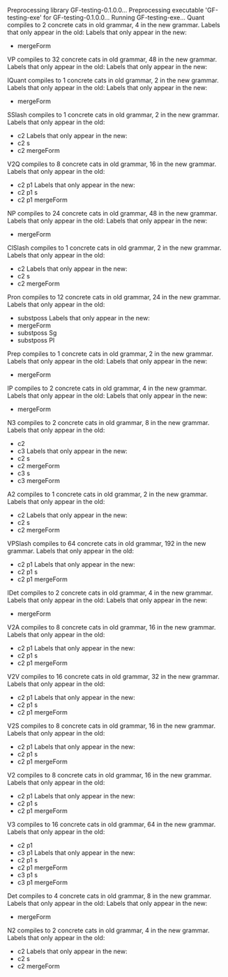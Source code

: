 Preprocessing library GF-testing-0.1.0.0...
Preprocessing executable 'GF-testing-exe' for GF-testing-0.1.0.0...
Running GF-testing-exe...
Quant compiles to 2 concrete cats in old grammar, 4 in the new grammar.
Labels that only appear in the old:
Labels that only appear in the new:
* mergeForm

VP compiles to 32 concrete cats in old grammar, 48 in the new grammar.
Labels that only appear in the old:
Labels that only appear in the new:

IQuant compiles to 1 concrete cats in old grammar, 2 in the new grammar.
Labels that only appear in the old:
Labels that only appear in the new:
* mergeForm

SSlash compiles to 1 concrete cats in old grammar, 2 in the new grammar.
Labels that only appear in the old:
* c2
Labels that only appear in the new:
* c2 s
* c2 mergeForm

V2Q compiles to 8 concrete cats in old grammar, 16 in the new grammar.
Labels that only appear in the old:
* c2 p1
Labels that only appear in the new:
* c2 p1 s
* c2 p1 mergeForm

NP compiles to 24 concrete cats in old grammar, 48 in the new grammar.
Labels that only appear in the old:
Labels that only appear in the new:
* mergeForm

ClSlash compiles to 1 concrete cats in old grammar, 2 in the new grammar.
Labels that only appear in the old:
* c2
Labels that only appear in the new:
* c2 s
* c2 mergeForm

Pron compiles to 12 concrete cats in old grammar, 24 in the new grammar.
Labels that only appear in the old:
* substposs
Labels that only appear in the new:
* mergeForm
* substposs Sg
* substposs Pl

Prep compiles to 1 concrete cats in old grammar, 2 in the new grammar.
Labels that only appear in the old:
Labels that only appear in the new:
* mergeForm

IP compiles to 2 concrete cats in old grammar, 4 in the new grammar.
Labels that only appear in the old:
Labels that only appear in the new:
* mergeForm

N3 compiles to 2 concrete cats in old grammar, 8 in the new grammar.
Labels that only appear in the old:
* c2
* c3
Labels that only appear in the new:
* c2 s
* c2 mergeForm
* c3 s
* c3 mergeForm

A2 compiles to 1 concrete cats in old grammar, 2 in the new grammar.
Labels that only appear in the old:
* c2
Labels that only appear in the new:
* c2 s
* c2 mergeForm

VPSlash compiles to 64 concrete cats in old grammar, 192 in the new grammar.
Labels that only appear in the old:
* c2 p1
Labels that only appear in the new:
* c2 p1 s
* c2 p1 mergeForm

IDet compiles to 2 concrete cats in old grammar, 4 in the new grammar.
Labels that only appear in the old:
Labels that only appear in the new:
* mergeForm

V2A compiles to 8 concrete cats in old grammar, 16 in the new grammar.
Labels that only appear in the old:
* c2 p1
Labels that only appear in the new:
* c2 p1 s
* c2 p1 mergeForm

V2V compiles to 16 concrete cats in old grammar, 32 in the new grammar.
Labels that only appear in the old:
* c2 p1
Labels that only appear in the new:
* c2 p1 s
* c2 p1 mergeForm

V2S compiles to 8 concrete cats in old grammar, 16 in the new grammar.
Labels that only appear in the old:
* c2 p1
Labels that only appear in the new:
* c2 p1 s
* c2 p1 mergeForm

V2 compiles to 8 concrete cats in old grammar, 16 in the new grammar.
Labels that only appear in the old:
* c2 p1
Labels that only appear in the new:
* c2 p1 s
* c2 p1 mergeForm

V3 compiles to 16 concrete cats in old grammar, 64 in the new grammar.
Labels that only appear in the old:
* c2 p1
* c3 p1
Labels that only appear in the new:
* c2 p1 s
* c2 p1 mergeForm
* c3 p1 s
* c3 p1 mergeForm

Det compiles to 4 concrete cats in old grammar, 8 in the new grammar.
Labels that only appear in the old:
Labels that only appear in the new:
* mergeForm

N2 compiles to 2 concrete cats in old grammar, 4 in the new grammar.
Labels that only appear in the old:
* c2
Labels that only appear in the new:
* c2 s
* c2 mergeForm

